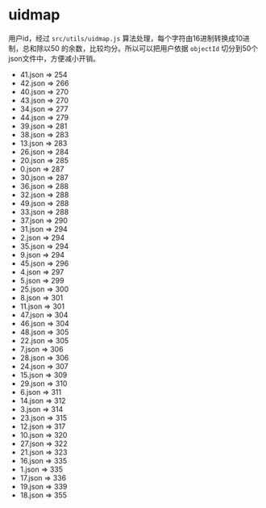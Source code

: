 # uidmap

用户id，经过 `src/utils/uidmap.js` 算法处理，每个字符由16进制转换成10进制，总和除以50 的余数，比较均分。所以可以把用户依据 `objectId` 切分到50个json文件中，方便减小开销。

- 41.json => 254
- 42.json => 266
- 40.json => 270
- 43.json => 270
- 34.json => 277
- 44.json => 279
- 39.json => 281
- 38.json => 283
- 13.json => 283
- 26.json => 284
- 20.json => 285
- 0.json => 287
- 30.json => 287
- 36.json => 288
- 32.json => 288
- 49.json => 288
- 33.json => 288
- 37.json => 290
- 31.json => 294
- 2.json => 294
- 35.json => 294
- 9.json => 294
- 45.json => 296
- 4.json => 297
- 5.json => 299
- 25.json => 300
- 8.json => 301
- 11.json => 301
- 47.json => 304
- 46.json => 304
- 48.json => 305
- 22.json => 305
- 7.json => 306
- 28.json => 306
- 24.json => 307
- 15.json => 309
- 29.json => 310
- 6.json => 311
- 14.json => 312
- 3.json => 314
- 23.json => 315
- 12.json => 317
- 10.json => 320
- 27.json => 322
- 21.json => 323
- 16.json => 335
- 1.json => 335
- 17.json => 336
- 19.json => 339
- 18.json => 355
